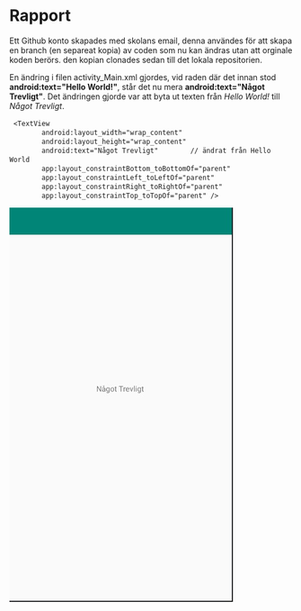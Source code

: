 # Rapport

Ett Github konto skapades med skolans email, denna användes för att skapa en branch (en separeat kopia) av coden som
nu kan ändras utan att orginale koden berörs. den kopian clonades sedan till det lokala repositorien.

En ändring i filen activity_Main.xml gjordes, vid raden där det innan stod __android:text="Hello World!"__, står det nu mera __android:text="Något Trevligt"__.
Det ändringen gjorde var att byta ut texten från *Hello World!* till *Något Trevligt*.



```
 <TextView
        android:layout_width="wrap_content"
        android:layout_height="wrap_content"
        android:text="Något Trevligt"        // ändrat från Hello World
        app:layout_constraintBottom_toBottomOf="parent"
        app:layout_constraintLeft_toLeftOf="parent"
        app:layout_constraintRight_toRightOf="parent"
        app:layout_constraintTop_toTopOf="parent" />
```

![](labbrapport.jpg)



